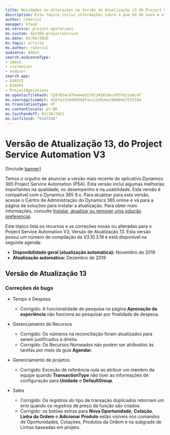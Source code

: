 ```yaml
---
title: Novidades ou alterações na Versão de Atualização 13 do Project Service Automation V3
description: Este tópico inclui informações sobre o que há de novo e o que foi alterado na Versão da Atualização 13 do Project Service Automation V3.
author: ruhercul
manager: kfend
ms.service: project-operations
ms.custom: dyn365-projectservice
ms.date: 02/04/2020
ms.topic: article
ms.author: ruhercul
audience: Admin
search.audienceType:
- admin
- customizer
- enduser
search.app:
- D365CE
- D365PS
- ProjectOperations
ms.openlocfilehash: 7287054c470a44ed1fdc243018ec935fe21a6c4f
ms.sourcegitcommit: 418fa1fe9d605b8faccc2d5dee1b04b4e753f194
ms.translationtype: HT
ms.contentlocale: pt-BR
ms.lasthandoff: 02/10/2021
ms.locfileid: "5147234"
---
```

# <a name="project-service-automation-update-release-13-v3"></a>Versão de Atualização 13, do Project Service Automation V3

[!include [banner](../includes/psa-now-project-operations.md)]

Temos o orgulho de anunciar a versão mais recente do aplicativo Dynamics 365 Project Service Automation (PSA). Esta versão inclui algumas melhorias importantes na qualidade, no desempenho e na usabilidade. Esta versão é compatível com o Dynamics 365 9.x. Para atualizar para esta versão, acesse o Centro de Administração do Dynamics 365 online e vá para a página de soluções para instalar a atualização. Para obter mais informações, consulte [Instalar, atualizar ou remover uma solução preferencial](https://docs.microsoft.com/power-platform/admin/install-remove-preferred-solution).

Este tópico lista os recursos e as correções novas ou alteradas para o Project Service Automation V3, Versão de Atualização 13. Esta versão possui um número de compilação da V3.10.3.18 e está disponível na seguinte agenda:

- **Disponibilidade geral (atualização automática):** Novembro de 2019
- **Atualização automática:** Dezembro de 2019


## <a name="update-release-13"></a>Versão de Atualização 13 

### <a name="bug-fixes"></a>Correções de bugs

- Tempo e Despesa

     - Corrigido: A funcionalidade de pesquisa na página **Aprovação da experiência** não funciona ao pesquisar por finalidade de despesa.

- Gerenciamento de Recursos

     - Corrigido: Os números na reconciliação foram atualizados para serem justificados à direita.
     - Corrigido: Os Recursos Nomeados não podem ser atribuídos às tarefas por meio da guia **Agendar**.

- Gerenciamento de projetos

     - Corrigido: Exceção de referência nula ao atribuir um membro da equipe quando **TransactionType** não tiver as informações de configuração para **Unidade** e **DefaultGroup**.

- Sales

     - Corrigido: Os registros do tipo de transação duplicados retornam um erro quando os registros de preço da função são criados.
     - Corrigido: os botões extras para **Nova Oportunidade**, **Cotação**, **Linha da Ordem** e **Adicionar Produto** estão visíveis nos comandos de Oportunidades, Cotações, Produtos da Ordem e na subgrade de Linhas baseadas em projeto.


